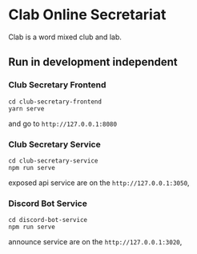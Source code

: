 # Clab Online Secretariat

Clab is a word mixed club and lab.

## Run in development independent

### Club Secretary Frontend

```shell
cd club-secretary-frontend
yarn serve
```

and go to  `http://127.0.0.1:8080`

### Club Secretary Service

```shell
cd club-secretary-service
npm run serve
```

exposed api service are on the `http://127.0.0.1:3050`,

### Discord Bot Service

```shell
cd discord-bot-service
npm run serve
```

announce service are on the `http://127.0.0.1:3020`,